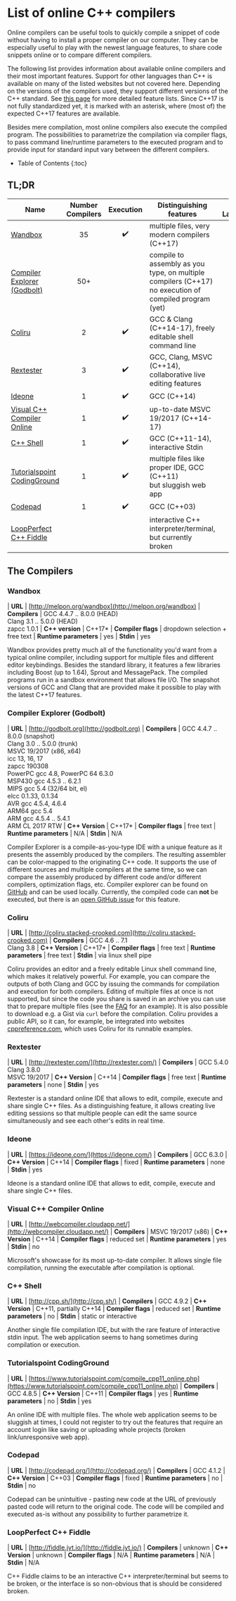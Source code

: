 # List of online C++ compilers

Online compilers can be useful tools to quickly compile a snippet of code without having to install a proper compiler on our computer. They can be especially useful to play with the newest language features, to share code snippets online or to compare different compilers.

The following list provides information about available online compilers and their most important features. Support for other languages than C++ is available on many of the listed websites but not covered here.
Depending on the versions of the compilers used, they support different versions of the C++ standard. See [this page](http://en.cppreference.com/w/cpp/compiler_support) for more detailed feature lists. Since C++17 is not fully standardized yet, it is marked with an asterisk, where (most of) the expected C++17 features are available.

Besides mere compilation, most online compilers also execute the compiled program. The possibilities to parametrize the compilation via compiler flags, to pass command line/runtime parameters to the executed program and to provide input for standard input vary between the different compilers.

* Table of Contents
{:toc}

## TL;DR 

| Name | Number Compilers | Execution | Distinguishing features | Other Languages |
|----------------------------------------------------------------------------------------|:----------------:|:---------:|-------------------------------------------------------------------------------------------------------------|:---------------:|
| [Wandbox](http://melpon.org/wandbox) | 35 | ✔️ | multiple files, very modern compilers (C++17) | ✔️ |
| [Compiler Explorer (Godbolt)](http://godbolt.org) | 50+ |  | compile to assembly as you type, on multiple compilers (C++17) <br/> no execution of compiled program (yet) | ✔️ |
| [Coliru](http://coliru.stacked-crooked.com) | 2 | ✔️ | GCC & Clang (C++14-17), freely editable shell command line |  |
| [Rextester](http://rextester.com/) | 3 | ✔️ | GCC, Clang, MSVC (C++14), collaborative live editing features | ✔️ |
| [Ideone](https://ideone.com/) | 1 | ✔️ | GCC (C++14) | ✔️ |
| [Visual C++ Compiler Online](http://webcompiler.cloudapp.net/) | 1 | ✔️ | up-to-date MSVC 19/2017 (C++14-17) |  |
| [C++ Shell](http://cpp.sh/) | 1 | ✔️ | GCC (C++11-14), interactive Stdin |  |
| [Tutorialspoint CodingGround](https://www.tutorialspoint.com/compile_cpp11_online.php) | 1 | ✔️ | multiple files like proper IDE, GCC (C++11) <br/> but sluggish web app |  |
| [Codepad](http://codepad.org/) | 1 | ✔️ | GCC (C++03) | ✔️ |
| [LoopPerfect C++ Fiddle](http://fiddle.jyt.io/) |  |  | interactive C++ interpreter/terminal, but currently broken |  |

## The Compilers 

### Wandbox

| **URL**                | [http://melpon.org/wandbox](http://melpon.org/wandbox)
| **Compilers**          | GCC 4.4.7 .. 8.0.0 (HEAD)  <br/>  Clang 3.1 .. 5.0.0 (HEAD)  <br/>  zapcc 1.0.1
| **C++ version**        | C++17*
| **Compiler flags**     | dropdown selection + free text
| **Runtime parameters** | yes
| **Stdin**              | yes
 
Wandbox provides pretty much all of the functionality you'd want from a typical online compiler, including support for multiple files and different editor keybindings. 
Besides the standard library, it features a few libraries including Boost (up to 1.64), Sprout and MessagePack. The compiled programs run in a sandbox environment that allows file I/O. 
The snapshot versions of GCC and Clang that are provided make it possible to play with the latest C++17 features.


### Compiler Explorer (Godbolt)

| **URL**                | [http://godbolt.org](http://godbolt.org)
| **Compilers**          | GCC 4.4.7 .. 8.0.0 (snapshot) <br/>  Clang 3.0 .. 5.0.0 (trunk) <br/>  MSVC 19/2017 (x86, x64) <br/>  icc 13, 16, 17 <br/>  zapcc 190308 <br/>  PowerPC gcc 4.8, PowerPC 64 6.3.0 <br/>  MSP430 gcc 4.5.3 .. 6.2.1 <br/>  MIPS gcc 5.4 (32/64 bit, el) <br/>  elcc 0.1.33, 0.1.34 <br/>  AVR gcc 4.5.4, 4.6.4 <br/>  ARM64 gcc 5.4 <br/>  ARM gcc 4.5.4 .. 5.4.1 <br/>  ARM CL 2017 RTW
| **C++ Version**        | C++17*
| **Compiler flags**     | free text
| **Runtime parameters** | N/A
| **Stdin**              | N/A

Compiler Explorer is a compile-as-you-type IDE with a unique feature as it presents the assembly produced by the compilers. The resulting assembler can be color-mapped to the originating C++ code. It supports the use of different sources and multiple compilers at the same time, so we can compare the assembly produced by different code and/or different compilers, optimization flags, etc. 
Compiler explorer can be found on [GitHub](https://github.com/mattgodbolt/compiler-explorer) and can be used locally.
Currently, the compiled code can **not** be executed, but there is an [open GitHub issue](https://github.com/mattgodbolt/compiler-explorer/issues/429) for this feature.


### Coliru

| **URL**                | [http://coliru.stacked-crooked.com](http://coliru.stacked-crooked.com)
| **Compilers**          | GCC 4.6 .. 7.1 <br/>  Clang 3.8 
| **C++ Version**        | C++17*
| **Compiler flags**     | free text
| **Runtime parameters** | free text
| **Stdin**              | via linux shell pipe

Coliru provides an editor and a freely editable Linux shell command line, which makes it relatively powerful. For example, you can compare the outputs of both Clang and GCC by issuing the commands for compilation and execution for both compilers. Editing of multiple files at once is not supported, but since the code you share is saved in an archive you can use that to prepare multiple files (see the [FAQ](https://docs.google.com/document/d/18md3rLdgD9f5Wro3i7YYopJBFb_6MPCO8-0ihtxHoyM/edit) for an example). It is also possible to download e.g. a Gist via `curl` before the compilation.
Coliru provides a public API, so it can, for example, be integrated into websites [cppreference.com](cppreference.com), which uses Coliru for its runnable examples.


### Rextester

| **URL**                | [http://rextester.com/](http://rextester.com/)
| **Compilers**          | GCC 5.4.0 <br/>  Clang 3.8.0 <br/>  MSVC 19/2017
| **C++ Version**        | C++14
| **Compiler flags**     | free text
| **Runtime parameters** | none
| **Stdin**              | yes

Rextester is a standard online IDE that allows to edit, compile, execute and share single C++ files. As a distinguishing feature, it allows creating live editing sessions so that multiple people can edit the same source simultaneously and see each other's edits in real time.


### Ideone

| **URL**                | [https://ideone.com/](https://ideone.com/)
| **Compilers**          | GCC 6.3.0
| **C++ Version**        | C++14
| **Compiler flags**     | fixed
| **Runtime parameters** | none
| **Stdin**              | yes

Ideone is a standard online IDE that allows to edit, compile, execute and share single C++ files. 


### Visual C++ Compiler Online

| **URL**                | [http://webcompiler.cloudapp.net/](http://webcompiler.cloudapp.net/)
| **Compilers**          | MSVC 19/2017 (x86)
| **C++ Version**        | C++14
| **Compiler flags**     | reduced set
| **Runtime parameters** | yes
| **Stdin**              | no

Microsoft's showcase for its most up-to-date compiler. It allows single file compilation, running the executable after compilation is optional.


### C++ Shell

| **URL**                | [http://cpp.sh/](http://cpp.sh/)
| **Compilers**          | GCC 4.9.2
| **C++ Version**        | C++11, partially C++14
| **Compiler flags**     | reduced set
| **Runtime parameters** | no
| **Stdin**              | static or interactive

Another single file compilation IDE, but with the rare feature of interactive stdin input. The web application seems to hang sometimes during compilation or execution. 


### Tutorialspoint CodingGround

| **URL**                | [https://www.tutorialspoint.com/compile_cpp11_online.php](https://www.tutorialspoint.com/compile_cpp11_online.php)
| **Compilers**          | GCC 4.8.5
| **C++ Version**        | C++11
| **Compiler flags**     | yes
| **Runtime parameters** | no
| **Stdin**              | yes

An online IDE with multiple files. The whole web application seems to be sluggish at times, I could not register to try out the features that require an account login like saving or uploading whole projects (broken link/unresponsive web app). 


### Codepad

| **URL**                | [http://codepad.org/](http://codepad.org/)
| **Compilers**          | GCC 4.1.2
| **C++ Version**        | C++03
| **Compiler flags**     | fixed
| **Runtime parameters** | no
| **Stdin**              | no

Codepad can be unintuitive - pasting new code at the URL of previously pasted code will return to the original code. The code will be compiled and executed as-is without any possibility to further parametrize it.


### LoopPerfect C++ Fiddle

| **URL**                | [http://fiddle.jyt.io/](http://fiddle.jyt.io/)
| **Compilers**          | unknown
| **C++ Version**        | unknown
| **Compiler flags**     | N/A
| **Runtime parameters** | N/A
| **Stdin**              | N/A

C++ Fiddle claims to be an interactive C++ interpreter/terminal but seems to be broken, or the interface is so non-obvious that is should be considered broken.


